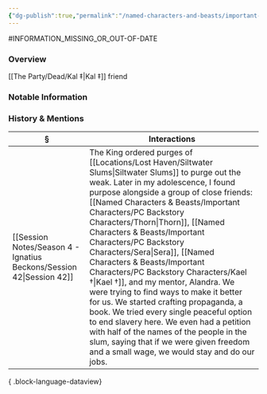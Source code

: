 ```yaml
---
{"dg-publish":true,"permalink":"/named-characters-and-beasts/important-characters/pc-backstory-characters/kael/","tags":["NPC"],"updated":"2025-07-20T13:16:27.913+01:00"}
---
```


#INFORMATION_MISSING_OR_OUT-OF-DATE 
### Overview
[[The Party/Dead/Kal ‡\|Kal ‡]] friend

### Notable Information


### History & Mentions
| §                                                                       | Interactions                                                                                                                                                                                                                                                                                                                                                                                                                                                                                                                        |
| ----------------------------------------------------------------------- | ----------------------------------------------------------------------------------------------------------------------------------------------------------------------------------------------------------------------------------------------------------------------------------------------------------------------------------------------------------------------------------------------------------------------------------------------------------------------------------------------------------------------------------- |
| [[Session Notes/Season 4 - Ignatius Beckons/Session 42\|Session 42]] | The King ordered purges of [[Locations/Lost Haven/Siltwater Slums\|Siltwater Slums]] to purge out the weak. Later in my adolescence, I found purpose alongside a group of close friends: [[Named Characters & Beasts/Important Characters/PC Backstory Characters/Thorn\|Thorn]], [[Named Characters & Beasts/Important Characters/PC Backstory Characters/Sera\|Sera]], [[Named Characters & Beasts/Important Characters/PC Backstory Characters/Kael †\|Kael †]], and my mentor, Alandra. We were trying to find ways to make it better for us. We started crafting propaganda, a book. We tried every single peaceful option to end slavery here. We even had a petition with half of the names of the people in the slum, saying that if we were given freedom and a small wage, we would stay and do our jobs. |

{ .block-language-dataview}
